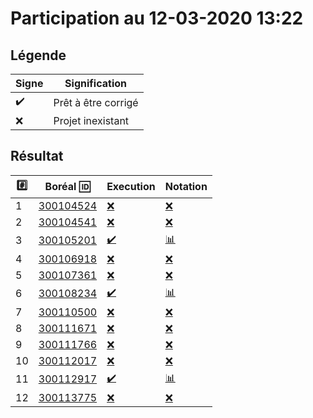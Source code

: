# Participation au 12-03-2020 13:22

## Légende

| Signe              | Signification                 |
|--------------------|-------------------------------|
| :heavy_check_mark: | Prêt à être corrigé           |
| :x:                | Projet inexistant             |

## Résultat

|:hash:| Boréal :id:                | Execution          | Notation         |
|------|----------------------------|--------------------|------------------|
| 1 | [300104524](../300104524/b300104524.py) | [:x:](Execution.md#etudiant-300104524) | [:x:](Notation.md#etudiant-300104524) |
| 2 | [300104541](../300104541/b300104541.py) | [:x:](Execution.md#etudiant-300104541) | [:x:](Notation.md#etudiant-300104541) |
| 3 | [300105201](../300105201/b300105201.py) | [:heavy_check_mark:](Execution.md#etudiant-300105201) | [:bar_chart:](Notation.md#etudiant-300105201) |
| 4 | [300106918](../300106918/b300106918.py) | [:x:](Execution.md#etudiant-300106918) | [:x:](Notation.md#etudiant-300106918) |
| 5 | [300107361](../300107361/b300107361.py) | [:x:](Execution.md#etudiant-300107361) | [:x:](Notation.md#etudiant-300107361) |
| 6 | [300108234](../300108234/b300108234.py) | [:heavy_check_mark:](Execution.md#etudiant-300108234) | [:bar_chart:](Notation.md#etudiant-300108234) |
| 7 | [300110500](../300110500/b300110500.py) | [:x:](Execution.md#etudiant-300110500) | [:x:](Notation.md#etudiant-300110500) |
| 8 | [300111671](../300111671/b300111671.py) | [:x:](Execution.md#etudiant-300111671) | [:x:](Notation.md#etudiant-300111671) |
| 9 | [300111766](../300111766/b300111766.py) | [:x:](Execution.md#etudiant-300111766) | [:x:](Notation.md#etudiant-300111766) |
| 10 | [300112017](../300112017/b300112017.py) | [:x:](Execution.md#etudiant-300112017) | [:x:](Notation.md#etudiant-300112017) |
| 11 | [300112917](../300112917/b300112917.py) | [:heavy_check_mark:](Execution.md#etudiant-300112917) | [:bar_chart:](Notation.md#etudiant-300112917) |
| 12 | [300113775](../300113775/b300113775.py) | [:x:](Execution.md#etudiant-300113775) | [:x:](Notation.md#etudiant-300113775) |

